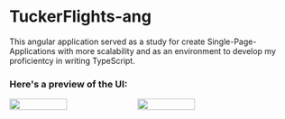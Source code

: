 # TuckerFlights-ang
<p>This angular application served as a study for create Single-Page-Applications with more scalability and as an environment to develop my proficientcy in writing TypeScript.</p>

<h3> Here's a preview of the UI: </h2>
<div style="display: flex">
  <img src="https://gyazo.com/b38f86bff9b85ba0cbf762fc2f3b66e3.png" width="45%">
  <img src="https://gyazo.com/32d3afcbd362ff511093070915b4b1a2.png" width="45%">
 </div>
